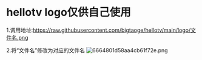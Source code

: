# hellotv   logo仅供自己使用
1.调用地址:https://raw.githubusercontent.com/bigtaoge/hellotv/main/logo/文件名.png

2.将“文件名”修改为对应的文件名
![6664801d58aa4cb61f72e.png](https://helloimage.vercel.app/api/file/6664801d58aa4cb61f72e.png)
